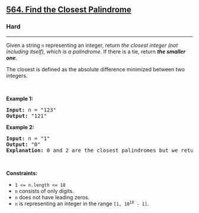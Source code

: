 <h2><a href="https://leetcode.com/problems/find-the-closest-palindrome/">564. Find the Closest Palindrome</a></h2><h3>Hard</h3><hr><p>Given a string <code>n</code> representing an integer, return <em>the closest integer (not including itself), which is a palindrome</em>. If there is a tie, return <em><strong>the smaller one</strong></em>.</p>

<p>The closest is defined as the absolute difference minimized between two integers.</p>

<p>&nbsp;</p>
<p><strong class="example">Example 1:</strong></p>

<pre>
<strong>Input:</strong> n = &quot;123&quot;
<strong>Output:</strong> &quot;121&quot;
</pre>

<p><strong class="example">Example 2:</strong></p>

<pre>
<strong>Input:</strong> n = &quot;1&quot;
<strong>Output:</strong> &quot;0&quot;
<strong>Explanation:</strong> 0 and 2 are the closest palindromes but we return the smallest which is 0.
</pre>

<p>&nbsp;</p>
<p><strong>Constraints:</strong></p>

<ul>
	<li><code>1 &lt;= n.length &lt;= 18</code></li>
	<li><code>n</code> consists of only digits.</li>
	<li><code>n</code> does not have leading zeros.</li>
	<li><code>n</code> is representing an integer in the range <code>[1, 10<sup>18</sup> - 1]</code>.</li>
</ul>
